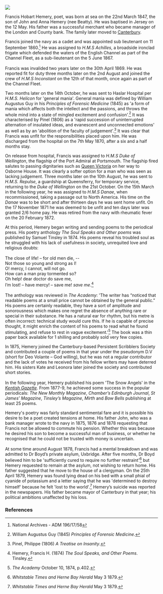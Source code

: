 <a href="https://juncture-digital.org"><img src="https://juncture-digital.org/images/ve-button.png"></a>
<param ve-config title="Francis Hobart Hemery (1847-1879)" author="Michelle Crowther" layout="vtl" banner="https://upload.wikimedia.org/wikipedia/commons/b/b7/Ship_rigged_ironclad_%28HMS_Achilles_in_port%29_%28cropped%29_RMG_PW8172.jpg">

Francis Hobart Hemery, poet, was born at sea on the 22nd March 1847, the son of John and Anna Hemery (nee Beatty). He was baptised in Jersey on the 12 May. His father was a successful merchant who became manager of the London and County bank. The family later moved to [Canterbury](/19c/19c-canterbury).
<param ve-image url="https://stor.artstor.org/stor/4299961a-be83-4924-adc5-ffdf01917220" label="11, The Parade, Canterbury, home of the Hemery family" attribution="Michelle Crowther">

Francis joined the navy as a cadet and was appointed sub lieutenant on 11 September 1860.[^ref1] He was assigned to _H.M.S Achilles_, a broadside ironclad frigate which defended the waters of the English Channel as part of the Channel Fleet, as a sub-lieutenant on the 5 June 1867.  
<br>
Francis was invalided two years later on the 30th April 1869.  He was reported fit for duty three months later on the 2nd August and joined the crew of _H.M.S Inconstant_ on the 12th of that month, once again as part of the Channel Fleet.
<param ve-image url="https://upload.wikimedia.org/wikipedia/commons/b/b7/Ship_rigged_ironclad_%28HMS_Achilles_in_port%29_%28cropped%29_RMG_PW8172.jpg" label="Ship rigged ironclad H.M.S Achilles in port" attribution="Woolley, C E A,Greenwich Maritime Museum via Wikimedia Commons" license=" CC BY-SA 4.0">

Two months later on the 14th October, he was sent to Haslar Hospital per _H.M.S. Helicon_ for 'general mania'. General mania was defined by William Augustus Guy in his _Principles of Forensic Medicine_ (1845) as 'a form of mania which affects both the intellect and the passions, and throws the whole mind into a state of mingled excitement and confusion'.[^ref2] It was characterised by Pinel (1806) as a 'rapid succession of uninterrupted alternation of insulated ideas, and evanescent and unconnected emotions' as well as by an 'abolition of the faculty of judgement'.[^ref3] It was clear that Francis was unfit for the responsibilities placed upon him. He was discharged from the hospital on the 7th May 1870, after a six and a half months stay.
<param ve-image url="https://iiif.wellcomecollection.org/image/L0016100/full/full/0/default.jpg" label=" Traité médico-philosophique sur l'aliénation mentale, ou la manie" attribution="Philippe Pinel. Wellcome Collection">

On release from hospital, Francis was assigned to _H.M.S Duke of Wellington_, the flagship of the Port Admiral at Portsmouth. The flagship fired salutes to passing dignitaries such as [Queen Victoria](/19c/19c-victoria-biography) on her way to Osborne House. It was clearly a softer option for a man who was seen as lacking judgement.  Three months later on the 10th August, he was sent to _H.M.S. Repulse_, a guardship at Queensferry, for temporary service, returning to the _Duke of Wellington_ on the 21st October. On the 15th March in the following year, he was assigned to _H.M.S Danae_, when recommissioned, taking a passage out to North America.  His time on the _Danae_ was to be short and after thirteen days he was sent home unfit. On the 17 November 1871 he was deemed to be unfit and ten days later was granted 2/6 home pay. He was retired from the navy with rheumatic fever on the 20 February 1872. 
<param ve-image url="https://upload.wikimedia.org/wikipedia/commons/b/b1/HMS_Duke_of_Wellington_RMG_PU6198.tiff" label="H.M.S. Duke of Wellington, 1872" attribution="Griffin and Co, Public domain, via Wikimedia Commons">

At this period, Hemery began writing and sending poems to the periodical press. His poetry anthology _The Soul Speaks and Other poems_ was published by Samuel Tinsley in 1874. His poems reveal his troubled soul as he struggled with his lack of usefulness in society, unrequited love and religious doubts: 
<br><br>
The close of life! – for old men die, --    
Not those so young and strong as I!   
O! mercy, I cannot, will not go.   
How can a man pray tormented so?   
Oh help! dear doctor do save me,   
I’m lost! – have mercy! – save me! _save me_.[^ref4]
<br><br>
The anthology was reviewed in _The Academy_: 'The writer has “noticed that readable poems at a small price cannot be obtained by the general public.” His poems are certainly readable, they have a sort of amplitude and sonorousness which makes one regret the absence of anything rare or special in their substance. He has a natural ear for rhythm, but his metre is often incorrect: technical study would cure this. If he is capable of precise thought, it might enrich the content of his poems to read what he found stimulating, and refuse to rest in vague excitement.'[^ref5] The book was a thin paper back available for 1 shilling and probably sold very few copies.
<param ve-image url="https://upload.wikimedia.org/wikipedia/commons/8/85/Carl_Spitzweg_-_Der_arme_Poet_%28Neue_Pinakothek%29.jpg" label="Dear arme Poet -  the poor poet" attribution="Carl Spitzweg, Schack Collection, Public domain, via Wikimedia Commons">

In 1875, Hemery joined the Canterbury-based Persistent Scribblers Society and contributed a couple of poems in that year under the pseudonym D.V (short for Deo Volante – God willing), but he was not a regular contributor and the lack of votes he received from his fellow writers may have deterred him. His sisters Kate and Leonora later joined the society and contributed short stories.  
<br>
In the following year, Hemery published his poem 'The Snow Angels' in the [_Kentish Gazette_](/18c/18c-kentish-gazette).  From 1877-9, he achieved some success in the popular periodicals: _The New Monthly Magazine_, _Chamber’s Edinburgh Journal_, _St James’ Magazine_, _Tinsley’s Magazine_, _Mirth_ and _Bow Bells_ publishing at least 25 poems. 
<param ve-image url="https://stor.artstor.org/stor/3cb447d3-c9cf-47a9-aac5-f019f2f745aa" label="Dane John Gardens, Canterbury" attribution="Kent Maps Online">

Hemery's poetry was fairly standard sentimental fare and it is possible his desire to be a poet created tensions at home. His father John, who was a bank manager wrote to the navy in 1875, 1876 and 1878 requesting that Francis not be allowed to commute his pension. Whether this was because he desired his son to become a successful man of business, or whether he recognised that he could not be trusted with money is uncertain.
<br><br>
At some time around August 1878, Francis had a mental breakdown and was admitted to Dr Boyd’s private asylum, Uxbridge. After five months, Dr Boyd believed him to be 'sufficiently cured to require no further restraint'[^ref6] but Hemery requested to remain at the asylum, not wishing to return home. His father suggested that he move to the house of a clergyman. On the 25th April 1879, Hemery was found lying dead on his bed with a small phial of cyanide of potassium and a letter saying that he was 'determined to destroy himself' because he felt 'lost to the world'.[^ref7]   Hemery’s suicide was reported in the newspapers. His father became mayor of Canterbury in that year; his political ambitions unaffected by his loss.
<param ve-image url="https://upload.wikimedia.org/wikipedia/commons/4/4d/The_animals_and_man%3B_an_elementary_textbook_of_zoology_and_human_physiology_%281911%29_%2814784600372%29.jpg" label="The animals and man: an elementary textbook of zoology and human physiology, 1911" attribution="Internet Archive Book Images, No restrictions, via Wikimedia Commons">

### References

[^ref1]: National Archives - ADM 196/17/58
[^ref2]: William Augustus Guy (1845) _Principles of Forensic Medicine_.
[^ref3]: Pinel, Philippe (1806) _A Treatise on Insanity_.
[^ref4]: Hemery, Francis H. (1874) _The Soul Speaks, and Other Poems_. Tinsley.
[^ref5]: _The Academy_ October 10, 1874, p.402.
[^ref6]: _Whitstable Times and Herne Bay Herald_ May 3 1879.
[^ref7]: _Whitstable Times and Herne Bay Herald_ May 3 1879.
